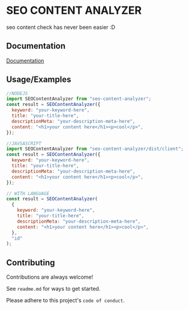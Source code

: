 # SEO CONTENT ANALYZER

seo content check has never been easier :D

## Documentation

[Documentation](https://github.com/wahyunurarizky/seo-content-analyzer)

## Usage/Examples

```javascript
//NODEJS
import SEOContentAnalyzer from "seo-content-analyzer";
const result = SEOContentAnalyzer({
  keyword: "your-keyword-here",
  title: "your-title-here",
  descriptionMeta: "your-description-meta-here",
  content: "<h1>your content here</h1><p>cool</p>",
});

//JAVSASCRIPT
import SEOContentAnalyzer from "seo-content-analyzer/dist/client";
const result = SEOContentAnalyzer({
  keyword: "your-keyword-here",
  title: "your-title-here",
  descriptionMeta: "your-description-meta-here",
  content: "<h1>your content here</h1><p>cool</p>",
});

// WITH LANGUAGE
const result = SEOContentAnalyzer(
  {
    keyword: "your-keyword-here",
    title: "your-title-here",
    descriptionMeta: "your-description-meta-here",
    content: "<h1>your content here</h1><p>cool</p>",
  },
  "id"
);
```

## Contributing

Contributions are always welcome!

See `readme.md` for ways to get started.

Please adhere to this project's `code of conduct`.
